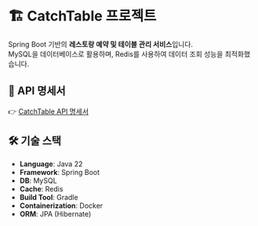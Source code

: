 # 🏗 CatchTable 프로젝트
Spring Boot 기반의 **레스토랑 예약 및 테이블 관리 서비스**입니다.  
MySQL을 데이터베이스로 활용하며, Redis를 사용하여 데이터 조회 성능을 최적화했습니다. 

## 📄 API 명세서  
👉 [CatchTable API 명세서](https://branched-provelone-770.notion.site/catch-table-api-47fa060a7e5d4219ac28ef0c0b10ef0b?pvs=74)

## 🛠 기술 스택  
- **Language**: Java 22  
- **Framework**: Spring Boot  
- **DB**: MySQL  
- **Cache**: Redis  
- **Build Tool**: Gradle  
- **Containerization**: Docker  
- **ORM**: JPA (Hibernate)  

